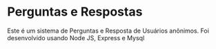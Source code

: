 # Perguntas e Respostas
Este é um sistema de Perguntas e Resposta de Usuários anônimos. Foi desenvolvido usando Node JS, Express e Mysql
